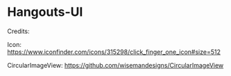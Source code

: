Hangouts-UI
===========

Credits:   

  Icon:
  https://www.iconfinder.com/icons/315298/click_finger_one_icon#size=512

  CircularImageView:
  https://github.com/wisemandesigns/CircularImageView
